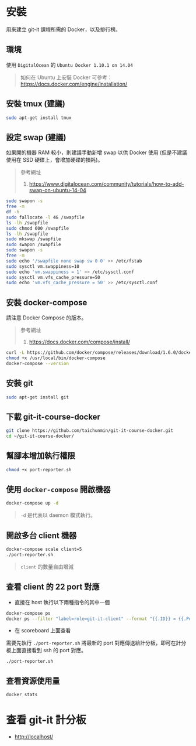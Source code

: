 # 安裝

用來建立 git-it 課程所需的 Docker，以及排行榜。

## 環境

使用 `DigitalOcean` 的 `Ubuntu Docker 1.10.1 on 14.04`

> 如何在 Ubuntu 上安裝 Docker 可參考：<https://docs.docker.com/engine/installation/>

## 安裝 tmux (建議)

```bash
sudo apt-get install tmux
```

## 設定 swap (建議)

如果開的機器 RAM 較小，則建議手動新增 swap 以供 Docker 使用 (但是不建議使用在 SSD 硬碟上，會增加硬碟的損耗)。

> 參考網址
>
> 1. <https://www.digitalocean.com/community/tutorials/how-to-add-swap-on-ubuntu-14-04>

```bash
sudo swapon -s
free -m
df -h
sudo fallocate -l 4G /swapfile
ls -lh /swapfile
sudo chmod 600 /swapfile
ls -lh /swapfile
sudo mkswap /swapfile
sudo swapon /swapfile
sudo swapon -s
free -m
sudo echo '/swapfile none swap sw 0 0' >> /etc/fstab
sudo sysctl vm.swappiness=10
sudo echo 'vm.swappiness = 1' >> /etc/sysctl.conf
sudo sysctl vm.vfs_cache_pressure=50
sudo echo 'vm.vfs_cache_pressure = 50' >> /etc/sysctl.conf
```

## 安裝 docker-compose

請注意 Docker Compose 的版本。

> 參考網址
>
> 1. <https://docs.docker.com/compose/install/>

```bash
curl -L https://github.com/docker/compose/releases/download/1.6.0/docker-compose-`uname -s`-`uname -m` > /usr/local/bin/docker-compose
chmod +x /usr/local/bin/docker-compose
docker-compose --version
```

## 安裝 git

```bash
sudo apt-get install git
```

## 下載 git-it-course-docker

```bash
git clone https://github.com/taichunmin/git-it-course-docker.git
cd ~/git-it-course-docker/
```

## 幫腳本增加執行權限

```bash
chmod +x port-reporter.sh
```

## 使用 `docker-compose` 開啟機器

```bash
docker-compose up -d
```

> `-d` 是代表以 daemon 模式執行。

## 開啟多台 client 機器

```bash
docker-compose scale client=5
./port-reporter.sh
```

> `client` 的數量自由增減

## 查看 client 的 22 port 對應

* 直接在 host 執行以下兩種指令的其中一個

```bash
docker-compose ps
docker ps --filter "label=role=git-it-client" --format "{{.ID}} = {{.Ports}}" | sort
```

* 在 scoreboard 上面查看

需要先執行 `./port-reporter.sh` 將最新的 port 對應傳送給計分板，即可在計分板上面直接看到 ssh 的 port 對應。

```
./port-reporter.sh
```

## 查看資源使用量

```bash
docker stats
```

# 查看 git-it 計分板

* <http://localhost/>
